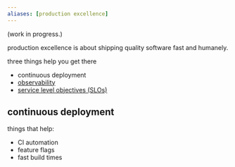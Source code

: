 ```yaml
---
aliases: [production excellence]
---
```


(work in progress.)

production excellence is about shipping quality software fast and humanely.

three things help you get there
- continuous deployment
- [observability](tech/observability.md)
- [service level objectives (SLOs)](tech/service%20level%20objectives.md)

## continuous deployment
things that help:
- CI automation
- feature flags
- fast build times
